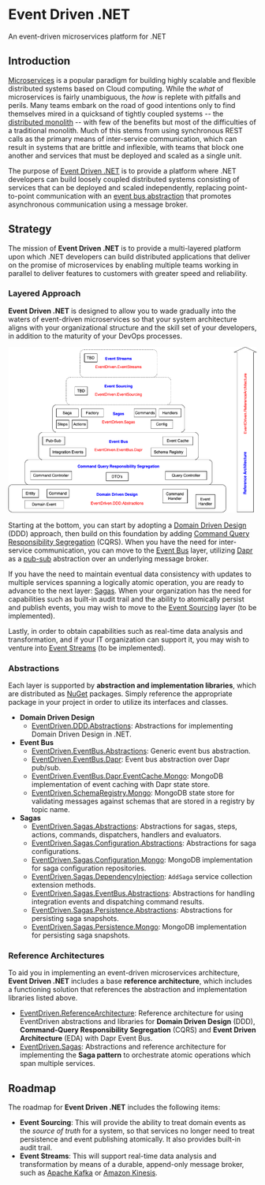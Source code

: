 # Event Driven .NET

An event-driven microservices platform for .NET

## Introduction

[Microservices](https://en.wikipedia.org/wiki/Microservices) is a popular paradigm for building highly scalable and flexible distributed systems based on Cloud computing. While the *what* of microservices is fairly unambiguous, the *how* is replete with pitfalls and perils. Many teams embark on the road of good intentions only to find themselves mired in a quicksand of tightly coupled systems -- the [distributed monolith](https://www.simplethread.com/youre-not-actually-building-microservices/) -- with few of the benefits but most of the difficulties of a traditional monolith. Much of this stems from using synchronous REST calls as the primary means of inter-service communication, which can result in systems that are brittle and inflexible, with teams that block one another and services that must be deployed and scaled as a single unit.

The purpose of [Event Driven .NET](https://github.com/event-driven-dotnet) is to provide a platform where .NET developers can build loosely coupled distributed systems consisting of services that can be deployed and scaled independently, replacing point-to-point communication with an [event bus abstraction](https://github.com/event-driven-dotnet/EventDriven.EventBus.Abstractions) that promotes asynchronous communication using a message broker.

## Strategy

The mission of **Event Driven .NET** is to provide a multi-layered platform upon which .NET developers can build distributed applications that deliver on the promise of microservices by enabling multiple teams working in parallel to deliver features to customers with greater speed and reliability.

### Layered Approach

**Event Driven .NET** is designed to allow you to wade gradually into the waters of event-driven microservices so that your system architecture aligns with your organizational structure and the skill set of your developers, in addition to the maturity of your DevOps processes.

<p align="center">
  <img width="900" src="images/event-driven-layers.png">
</p>

Starting at the bottom, you can start by adopting a [Domain Driven Design](https://en.wikipedia.org/wiki/Domain-driven_design) (DDD) approach, then build on this foundation by adding [Command Query Responsibility Segregation](https://martinfowler.com/bliki/CQRS.html) (CQRS). When you have the need for inter-service communication, you can move to the [Event Bus](https://martinfowler.com/eaaDev/EventCollaboration.html) layer, utilizing [Dapr](https://dapr.io/) as a [pub-sub](https://en.wikipedia.org/wiki/Publish%E2%80%93subscribe_pattern) abstraction over an underlying message broker.

If you have the need to maintain eventual data consistency with updates to multiple services spanning a logically atomic operation, you are ready to advance to the next layer: [Sagas](https://microservices.io/patterns/data/saga.html). When your organization has the need for capabilities such as built-in audit trail and the ability to atomically persist and publish events, you may wish to move to the [Event Sourcing](https://microservices.io/patterns/data/event-sourcing.html) layer (to be implemented).

Lastly, in order to obtain capabilities such as real-time data analysis and transformation, and if your IT organization can support it, you may wish to venture into [Event Streams](https://hazelcast.com/glossary/event-stream-processing/) (to be implemented).

### Abstractions

Each layer is supported by **abstraction and implementation libraries**, which are distributed as [NuGet](https://www.nuget.org/) packages. Simply reference the appropriate package in your project in order to utilize its interfaces and classes.

- **Domain Driven Design**
  - [EventDriven.DDD.Abstractions](https://www.nuget.org/packages/EventDriven.DDD.Abstractions): Abstractions for implementing Domain Driven Design in .NET.
- **Event Bus**
  - [EventDriven.EventBus.Abstractions](https://www.nuget.org/packages/EventDriven.EventBus.Abstractions): Generic event bus abstraction. 
  - [EventDriven.EventBus.Dapr](https://www.nuget.org/packages/EventDriven.EventBus.Dapr): Event bus abstraction over Dapr pub/sub.
  - [EventDriven.EventBus.Dapr.EventCache.Mongo](https://www.nuget.org/packages/EventDriven.EventBus.Dapr.EventCache.Mongo): MongoDB implementation of event caching with Dapr state store.
  - [EventDriven.SchemaRegistry.Mongo](https://www.nuget.org/packages/EventDriven.SchemaRegistry.Mongo): MongoDB state store for validating messages against schemas that are stored in a registry by topic name.
- **Sagas**
  - [EventDriven.Sagas.Abstractions](https://www.nuget.org/packages/EventDriven.Sagas.Abstractions): Abstractions for sagas, steps, actions, commands, dispatchers, handlers and evaluators.
  - [EventDriven.Sagas.Configuration.Abstractions](https://www.nuget.org/packages/EventDriven.Sagas.Configuration.Abstractions): Abstractions for saga configurations.
  - [EventDriven.Sagas.Configuration.Mongo](https://www.nuget.org/packages/EventDriven.Sagas.Configuration.Mongo): MongoDB implementation for saga configuration repositories.
  - [EventDriven.Sagas.DependencyInjection](https://www.nuget.org/packages/EventDriven.Sagas.DependencyInjection): `AddSaga` service collection extension methods.
  - [EventDriven.Sagas.EventBus.Abstractions](https://www.nuget.org/packages/EventDriven.Sagas.EventBus.Abstractions): Abstractions for handling integration events and dispatching command results.
  - [EventDriven.Sagas.Persistence.Abstractions](https://www.nuget.org/packages/EventDriven.Sagas.Persistence.Abstractions): Abstractions for persisting saga snapshots.
  - [EventDriven.Sagas.Persistence.Mongo](https://www.nuget.org/packages/EventDriven.Sagas.Persistence.Mongo): MongoDB implementation for persisting saga snapshots.

### Reference Architectures

To aid you in implementing an event-driven microservices architecture, **Event Driven .NET** includes a base **reference architecture**, which includes a functioning solution that references the abstraction and implementation libraries listed above.

- [EventDriven.ReferenceArchitecture](https://github.com/event-driven-dotnet/EventDriven.ReferenceArchitecture): Reference architecture for using EventDriven abstractions and libraries for **Domain Driven Design** (DDD), **Command-Query Responsibility Segregation** (CQRS) and **Event Driven Architecture** (EDA) with Dapr Event Bus.
- [EventDriven.Sagas](https://github.com/event-driven-dotnet/EventDriven.Sagas): Abstractions and reference architecture for implementing the **Saga pattern** to orchestrate atomic operations which span multiple services.

## Roadmap

The roadmap for **Event Driven .NET** includes the following items:

- **Event Sourcing**: This will provide the ability to treat domain events as the *source of truth* for a system, so that services no longer need to treat persistence and event publishing atomically. It also provides built-in audit trail. 
- **Event Streams**: This will support real-time data analysis and transformation by means of a durable, append-only message broker, such as [Apache Kafka](https://kafka.apache.org/) or [Amazon Kinesis](https://aws.amazon.com/kinesis/).
